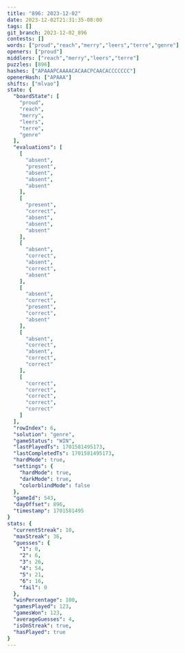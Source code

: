 ```yaml
---
title: "896: 2023-12-02"
date: 2023-12-02T21:31:35-08:00
tags: []
git_branch: 2023-12-02_896
contests: []
words: ["proud","reach","merry","leers","terre","genre"]
openers: ["proud"]
middlers: ["reach","merry","leers","terre"]
puzzles: [896]
hashes: ["APAAAPCAAAACACAACPCAACACCCCCCC"]
openerHash: ["APAAA"]
shifts: ["mlvao"]
state: {
  "boardState": [
    "proud",
    "reach",
    "merry",
    "leers",
    "terre",
    "genre"
  ],
  "evaluations": [
    [
      "absent",
      "present",
      "absent",
      "absent",
      "absent"
    ],
    [
      "present",
      "correct",
      "absent",
      "absent",
      "absent"
    ],
    [
      "absent",
      "correct",
      "absent",
      "correct",
      "absent"
    ],
    [
      "absent",
      "correct",
      "present",
      "correct",
      "absent"
    ],
    [
      "absent",
      "correct",
      "absent",
      "correct",
      "correct"
    ],
    [
      "correct",
      "correct",
      "correct",
      "correct",
      "correct"
    ]
  ],
  "rowIndex": 6,
  "solution": "genre",
  "gameStatus": "WIN",
  "lastPlayedTs": 1701581495173,
  "lastCompletedTs": 1701581495173,
  "hardMode": true,
  "settings": {
    "hardMode": true,
    "darkMode": true,
    "colorblindMode": false
  },
  "gameId": 543,
  "dayOffset": 896,
  "timestamp": 1701581495
}
stats: {
  "currentStreak": 10,
  "maxStreak": 36,
  "guesses": {
    "1": 0,
    "2": 6,
    "3": 26,
    "4": 54,
    "5": 21,
    "6": 16,
    "fail": 0
  },
  "winPercentage": 100,
  "gamesPlayed": 123,
  "gamesWon": 123,
  "averageGuesses": 4,
  "isOnStreak": true,
  "hasPlayed": true
}
---
```

<!-- more -->
